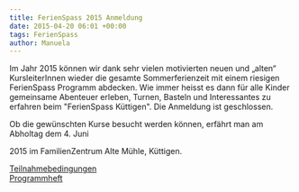 ```yaml
---
title: FerienSpass 2015 Anmeldung
date: 2015-04-20 06:01 +00:00
tags: FerienSpass
author: Manuela
---
```


Im Jahr 2015 können wir dank sehr vielen motivierten neuen und „alten“  KursleiterInnen wieder die gesamte Sommerferienzeit mit einem riesigen FerienSpass Programm abdecken. 
Wie immer heisst es dann für alle Kinder gemeinsame Abenteuer erleben, Turnen, Basteln und Interessantes zu erfahren beim "FerienSpass Küttigen".  Die Anmeldung ist geschlossen.

Ob die gewünschten Kurse besucht werden können, erfährt man am Abholtag dem 4. Juni 

2015 im FamilienZentrum Alte Mühle, Küttigen.

[Teilnahmebedingungen](/download/AllgemeineGeschaeftsbedingungenFSP2015.pdf)    
[Programmheft](/download/FerienSpassProgramm2015.pdf)
